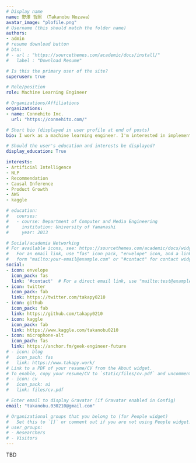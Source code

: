 ```yaml
---
# Display name
name: 野澤 哲照 （Takanobu Nozawa）
avatar_image: "plofile.png"
# Username (this should match the folder name)
authors:
- admin
# resume download button
# btn:
# - url : "https://sourcethemes.com/academic/docs/install/"
#   label : "Download Resume"

# Is this the primary user of the site?
superuser: true

# Role/position
role: Machine Learning Engineer

# Organizations/Affiliations
organizations:
- name: Connehito Inc.
  url: "https://connehito.com/"

# Short bio (displayed in user profile at end of posts)
bio: I work as a machine learning engineer. I'm interested in implementing machine learning in society and growing services.

# Should the user's education and interests be displayed?
display_education: True

interests:
- Artificial Intelligence
- NLP
- Recommendation
- Causal Inference
- Product Growth
- AWS
- kaggle

# education:
#   courses:
#   - course: Department of Computer and Media Engineering
#     institution: University of Yamanashi
#     year: 2013

# Social/academia Networking
# For available icons, see: https://sourcethemes.com/academic/docs/widgets/#icons
#   For an email link, use "fas" icon pack, "envelope" icon, and a link in the
#   form "mailto:your-email@example.com" or "#contact" for contact widget.
social:
- icon: envelope
  icon_pack: fas
  link: '#contact'  # For a direct email link, use "mailto:test@example.org".
- icon: twitter
  icon_pack: fab
  link: https://twitter.com/takapy0210
- icon: github
  icon_pack: fab
  link: https://github.com/takapy0210
- icon: kaggle
  icon_pack: fab
  link: https://www.kaggle.com/takanobu0210
- icon: microphone-alt
  icon_pach: fas
  link: https://anchor.fm/geek-engineer-future
# - icon: blog
#   icon_pach: fas
#   link: https://www.takapy.work/
# Link to a PDF of your resume/CV from the About widget.
# To enable, copy your resume/CV to `static/files/cv.pdf` and uncomment the lines below.  
# - icon: cv
#   icon_pack: ai
#   link: files/cv.pdf

# Enter email to display Gravatar (if Gravatar enabled in Config)
email: "takanobu.030210@gmail.com"

# Organizational groups that you belong to (for People widget)
#   Set this to `[]` or comment out if you are not using People widget.  
# user_groups:
# - Researchers
# - Visitors
---
```


TBD

<!-- I usually use natural language processing to build community health and recommendation systems.

My main scope of work ranges from machine learning problem finding to data analysis, modeling, and building APIs on AWS.

I'm interested in implementing AI in society to contribute to service growth and improve the numbers.

like / good
- The ability to produce 80% of the output quickly.
- It is easier to produce results as a team than to push forward alone.
- Committed to results
- Making others laugh (and sometimes stretching yourself)
- Baseball and Sports

dislike / not good
- Scolding people.
- Speaking in front of a lot of people (but I like LT, etc.) -->
